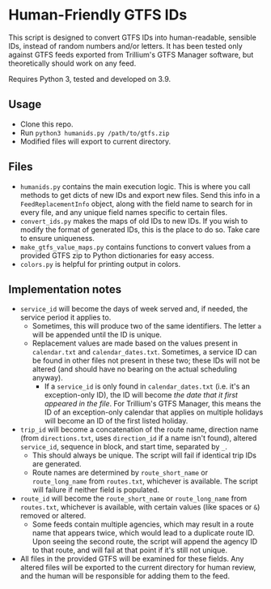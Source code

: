 # Human-Friendly GTFS IDs
This script is designed to convert GTFS IDs into human-readable, sensible IDs, instead of random numbers and/or letters. It has been tested only against GTFS feeds exported from Trillium's GTFS Manager software, but theoretically should work on any feed. 

Requires Python 3, tested and developed on 3.9.

## Usage 
- Clone this repo. 
- Run `python3 humanids.py /path/to/gtfs.zip`
- Modified files will export to current directory. 

## Files
- `humanids.py` contains the main execution logic. This is where you call methods to get dicts of new IDs and export new files. Send this info in a `FeedReplacementInfo` object, along with the field name to search for in every file, and any unique field names specific to certain files. 
- `convert_ids.py` makes the maps of old IDs to new IDs. If you wish to modify the format of generated IDs, this is the place to do so. Take care to ensure uniqueness.
- `make_gtfs_value_maps.py` contains functions to convert values from a provided GTFS zip to Python dictionaries for easy access. 
- `colors.py` is helpful for printing output in colors. 

## Implementation notes
- `service_id` will become the days of week served and, if needed, the service period it applies to. 
  - Sometimes, this will produce two of the same identifiers. The letter `a` will be appended until the ID is unique. 
  - Replacement values are made based on the values present in `calendar.txt` and `calendar_dates.txt`. Sometimes, a service ID can be found in other files not present in these two; these IDs will not be altered (and should have no bearing on the actual scheduling anyway).
    - If a `service_id` is only found in `calendar_dates.txt` (i.e. it's an exception-only ID), the ID will become _the date that it first appeared in the file_. For Trillium's GTFS Manager, this means the ID of an exception-only calendar that applies on multiple holidays will become an ID of the first listed holiday. 
- `trip_id` will become a concatenation of the route name, direction name (from `directions.txt`, uses `direction_id` if a name isn't found), altered `service_id`, sequence in block, and start time, separated by `_`.
  - This should always be unique. The script will fail if identical trip IDs are generated.
  - Route names are determined by `route_short_name` or `route_long_name` from `routes.txt`, whichever is available. The script will failure if neither field is populated.
- `route_id` will become the `route_short_name` or `route_long_name` from `routes.txt`, whichever is available, with certain values (like spaces or `&`) removed or altered. 
  - Some feeds contain multiple agencies, which may result in a route name that appears twice, which would lead to a duplicate route ID. Upon seeing the second route, the script will append the agency ID to that route, and will fail at that point if it's still not unique. 
- All files in the provided GTFS will be examined for these fields. Any altered files will be exported to the current directory for human review, and the human will be responsible for adding them to the feed. 